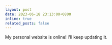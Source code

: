 ```yaml
---
layout: post
date: 2023-06-18 23:13:00+0800
inline: true
related_posts: false
---
```


My personal website is online! I'll keep updating it.
